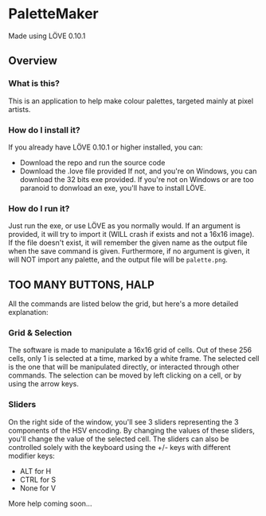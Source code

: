 # PaletteMaker #
Made using LÖVE 0.10.1

## Overview ##

### What is this? ###
This is an application to help make colour palettes, targeted mainly at pixel
artists.

### How do I install it? ###
If you already have LÖVE 0.10.1 or higher installed, you can:
* Download the repo and run the source code
* Download the .love file provided
If not, and you're on Windows, you can download the 32 bits exe provided.
If you're not on Windows or are too paranoid to donwload an exe, you'll have to
install LÖVE.

### How do I run it? ###
Just run the exe, or use LÖVE as you normally would. If an argument is provided,
it will try to import it (WILL crash if exists and not a 16x16 image).
If the file doesn't exist, it will remember the given name as the output file
when the save command is given.
Furthermore, if no argument is given, it will NOT import any palette, and the
output file will be `palette.png`.

## TOO MANY BUTTONS, HALP ##
All the commands are listed below the grid, but here's a more detailed
explanation:

### Grid & Selection ###
The software is made to manipulate a 16x16 grid of cells. Out of these 256
cells, only 1 is selected at a time, marked by a white frame. The selected cell
is the one that will be manipulated directly, or interacted through other
commands. The selection can be moved by left clicking on a cell, or by using
the arrow keys.

### Sliders ###
On the right side of the window, you'll see 3 sliders representing the 3
components of the HSV encoding. By changing the values of these sliders, you'll
change the value of the selected cell. The sliders can also be controlled solely
with the keyboard using the +/- keys with different modifier keys:

* ALT for H
* CTRL for S
* None for V

More help coming soon...